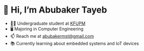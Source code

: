 # 👋 Hi, I’m Abubaker Tayeb
- 👨‍🎓 Undergraduate student at <a href="https://kfupm.edu.sa/" target="_blank">KFUPM</a>
- 🖥️ Majoring in Computer Engineering
- 📫 Reach me at <a href="abubakermst@gmail.com" target="_blank">abubakermst@gmail.com</a>
- 📚 Currently learning about embedded systems and IoT devices
<!---
AbubakerMT/AbubakerMT is a ✨ special ✨ repository because its `README.md` (this file) appears on your GitHub profile.
You can click the Preview link to take a look at your changes.
--->

